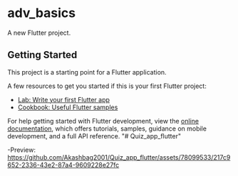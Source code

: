 # adv_basics

A new Flutter project.

## Getting Started

This project is a starting point for a Flutter application.

A few resources to get you started if this is your first Flutter project:

- [Lab: Write your first Flutter app](https://docs.flutter.dev/get-started/codelab)
- [Cookbook: Useful Flutter samples](https://docs.flutter.dev/cookbook)

For help getting started with Flutter development, view the
[online documentation](https://docs.flutter.dev/), which offers tutorials,
samples, guidance on mobile development, and a full API reference.
"# Quiz_app_flutter" 

-Preview:
https://github.com/Akashbag2001/Quiz_app_flutter/assets/78099533/217c9652-2336-43e2-87a4-9609228e27fc

